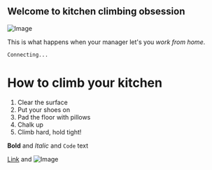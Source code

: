 ## Welcome to kitchen climbing obsession

![Image](https://s-media-cache-ak0.pinimg.com/736x/a6/47/9f/a6479f6501d549009e5d859a18fda108.jpg)

This is what happens when your manager let's you _work_ _from_ _home_.

```markdown
Connecting...
```

# How to climb your kitchen

1. Clear the surface
2. Put your shoes on
3. Pad the floor with pillows
4. Chalk up
5. Climb hard, hold tight!

**Bold** and _Italic_ and `Code` text

[Link](url) and ![Image](src)

